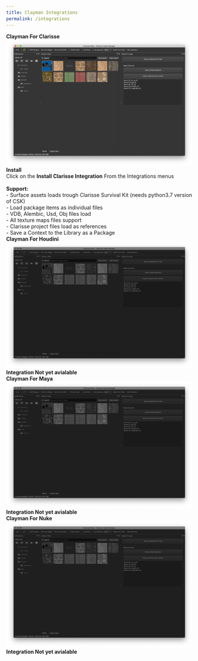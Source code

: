 ```yaml
---
title: Clayman Integrations
permalink: /integrations
---
```


<div id="Integrations">
<div class="block column is-4" style="display:block; clear: both; float: left; position: relative;">
	<b>Clayman For Clarisse</b>
	<div class="img">
	<img src="/assets/media/clayman_in_app.png"> 
	</div>

</div>
<div class="block column is-8" style="display:block; float: left; position: relative;">
	<b>Install</b><br>
	Click on the <b>Install Clarisse Integration</b> From the Integrations menus<br>
	<br>
	<b>Support:</b><br>
	- Surface assets loads trough Clarisse Survival Kit (needs python3.7 version of CSK)<br>
	- Load package items as individual files<br>
	- VDB, Alembic, Usd, Obj files load<br>
	- All texture maps files support<br>
	- Clarisse project files load as references<br>
	- Save a Context to the Library as a Package<br>


</div>
</div>


<div id="Integrations">
<div class="block column is-4" style="display:block; clear: both; float: left; position: relative;">
	<b>Clayman For Houdini</b>
	<div class="img">
	<img src="/assets/media/clayman_inapp_wip.png"> 
	</div>
</div>
<div class="block column is-8" style="display:block; float: left; position: relative;">
	<b>Integration Not yet avialable</b><br>
</div>
</div>

<div id="Integrations">
<div class="block column is-4" style="display:block; clear: both; float: left; position: relative;">
	<b>Clayman For Maya</b>
	<div class="img">
	<img src="/assets/media/clayman_inapp_wip.png"> 
	</div>

</div>
<div class="block column is-8" style="display:block; float: left; position: relative;">
	<b>Integration Not yet avialable</b><br>
</div>
</div>

<div id="Integrations">
<div class="block column is-4" style="display:block; clear: both; float: left; position: relative;">
	<b>Clayman For Nuke</b>
	<div class="img">
	<img src="/assets/media/clayman_inapp_wip.png"> 
	</div>

</div>
<div class="block column is-8" style="display:block; float: left; position: relative;">
	<b>Integration Not yet avialable</b><br>
</div>
</div>

<!-- fixer --->
<div style="clear: both;"></div>

<!-- fixer --->

